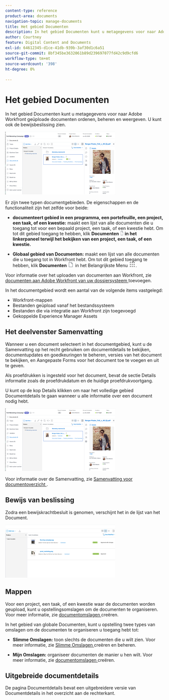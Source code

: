 ```yaml
---
content-type: reference
product-area: documents
navigation-topic: manage-documents
title: Het gebied Documenten
description: In het gebied Documenten kunt u metagegevens voor naar Adobe Workfront geüploade documenten ordenen, beheren en weergeven. U kunt ook de bewijsbeslissing zien.
author: Courtney
feature: Digital Content and Documents
exl-id: 64612345-d1ce-41db-939b-3af30d1c6a51
source-git-commit: 8bf345be3632061b89d239697077fd42c9d9cfd6
workflow-type: tm+mt
source-wordcount: '398'
ht-degree: 0%

---
```


# Het gebied Documenten

In het gebied Documenten kunt u metagegevens voor naar Adobe Workfront geüploade documenten ordenen, beheren en weergeven. U kunt ook de bewijsbeslissing zien.

![](assets/documents-area-v2-350x199.png)

Er zijn twee typen documentgebieden. De eigenschappen en de functionaliteit zijn het zelfde voor beide:

* **documenteert gebied in een programma, een portefeuille, een project, een taak, of een kwestie:** maakt een lijst van alle documenten die u toegang tot voor een bepaald project, een taak, of een kwestie hebt. Om tot dit gebied toegang te hebben, klik **Documenten ![](assets/document-icon-12x14.png) in het linkerpaneel terwijl het bekijken van een project, een taak, of een kwestie.**

* **Globaal gebied van Documenten:** maakt een lijst van alle documenten die u toegang tot in Workfront hebt. Om tot dit gebied toegang te hebben, klik **Documenten** ![](assets/document-icon.png) in het Belangrijkste Menu ![](assets/main-menu-icon.png).

Voor informatie over het uploaden van documenten aan Workfront, zie [ documenten aan Adobe Workfront van uw dossiersysteem ](../../documents/adding-documents-to-workfront/add-documents-from-file-system.md) toevoegen.


In het documentgebied wordt een aantal van de volgende items vastgelegd:

* Workfront-mappen
* Bestanden geüpload vanaf het bestandssysteem
* Bestanden die via integratie aan Workfront zijn toegevoegd
* Gekoppelde Experience Manager Assets

## Het deelvenster Samenvatting

Wanneer u een document selecteert in het documentgebied, kunt u de Samenvatting op het recht gebruiken om documentdetails te bekijken, documentupdates en goedkeuringen te beheren, versies van het document te bekijken, en Aangepaste Forms voor het document toe te voegen en uit te geven.

Als proefdrukken is ingesteld voor het document, bevat de sectie Details informatie zoals de proefdrukdatum en de huidige proefdrukvoortgang.

U kunt op de kop Details klikken om naar het volledige gebied Documentdetails te gaan wanneer u alle informatie over een document nodig hebt.

![](assets/documents-area-v2-350x199.png)

Voor informatie over de Samenvatting, zie [ Samenvatting voor documentoverzicht ](../../documents/managing-documents/summary-for-documents.md).

## Bewijs van beslissing

Zodra een bewijskrachtbesluit is genomen, verschijnt het in de lijst van het Document.

![](assets/proof-decision---doc-list-350x168.png)

## Mappen

Voor een project, een taak, of een kwestie waar de documenten worden geupload, kunt u opstellingsomslagen om de documenten te organiseren. Voor meer informatie, zie [ documentomslagen ](../../documents/organizing-documents/create-documents-folder.md) creëren.

In het gebied van globale Documenten, kunt u opstelling twee types van omslagen om de documenten te organiseren u toegang hebt tot:

* **Slimme Omslagen:** toon slechts de documenten die u wilt zien. Voor meer informatie, zie [ Slimme Omslagen ](../../documents/organizing-documents/create-manage-smart-folders.md) creëren en beheren.

* **Mijn Omslagen:** organiseer documenten de manier u hen wilt. Voor meer informatie, zie [ documentomslagen ](../../documents/organizing-documents/create-documents-folder.md) creëren.

## Uitgebreide documentdetails

De pagina Documentdetails bevat een uitgebreidere versie van Documentdetails in het overzicht aan de rechterkant.
